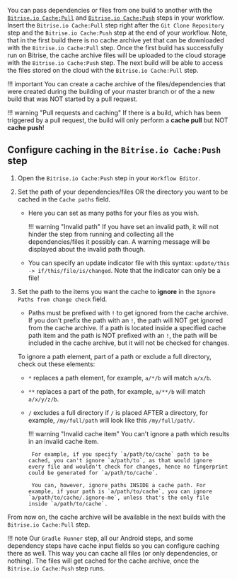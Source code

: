 
You can pass dependencies or files from one build to another with the [`Bitrise.io Cache:Pull`](https://www.bitrise.io/integrations/steps/cache-pull) and [`Bitrise.io Cache:Push`](https://www.bitrise.io/integrations/steps/cache-push) steps in your workflow. Insert the `Bitrise.io Cache:Pull` step right after the `Git Clone Repository` step and the `Bitrise.io Cache:Push` step at the end of your workflow. Note, that in the first build there is no cache archive yet that can be downloaded with the `Bitrise.io Cache:Pull` step. Once the first build has successfully run on Bitrise, the cache archive files will be uploaded to the cloud storage with the `Bitrise.io Cache:Push` step. The next build will be able to access the files stored on the cloud with the `Bitrise.io Cache:Pull` step.

!!! important
    You can create a cache archive of the files/dependencies that were created during the building of your master branch or of the a new build that was NOT started by a pull request.

!!! warning "Pull requests and caching"
    If there is a build, which has been triggered by a pull request, the build will only perform a **cache pull** but NOT **cache push**!

## Configure caching in the `Bitrise.io Cache:Push` step

1. Open the `Bitrise.io Cache:Push` step in your `Workflow Editor`.

2. Set the path of your dependencies/files OR the directory you want to be cached in the `Cache paths` field.

    * Here you can set as many paths for your files as you wish.

        !!! warning "Invalid path"
            If you have set an invalid path, it will not hinder the step from running and collecting all the dependencies/files it possibly can. A warning message will be displayed about the invalid path though.

    * You can specify an update indicator file with this syntax: `update/this -> if/this/file/is/changed`. Note that the indicator can only be a file!

 3.  Set the path to the items you want the cache to **ignore** in the `Ignore Paths from change check` field.

     *  Paths must be prefixed with `!` to get ignored from the cache archive. If you don't prefix the path with an `!`, the path will NOT get ignored from the cache archive.
     If a path is located inside a specified cache path item and the path is NOT prefixed with an `!`, the path will be included in the cache archive, but it will not be checked for changes.

     To ignore a path element, part of a path or exclude a full directory, check out these elements:

     * `*` replaces a path element, for example, `a/*/b` will match `a/x/b`.

     * `**` replaces a part of the path, for example, `a/**/b` will match `a/x/y/z/b`.

     * `/` excludes a full directory if `/` is placed AFTER a directory, for example, `/my/full/path` will look like this `/my/full/path/`.

        !!! warning "Invalid cache item"
            You can't ignore a path which results in an invalid cache item.

            For example, if you specify `a/path/to/cache` path to be cached, you can't ignore `a/path/to`, as that would ignore every file and wouldn't check for changes, hence no fingerprint could be generated for `a/path/to/cache`.

            You can, however, ignore paths INSIDE a cache path. For example, if your path is `a/path/to/cache`, you can ignore `a/path/to/cache/.ignore-me`, unless that's the only file inside `a/path/to/cache`.

From now on, the cache archive will be available in the next builds with the `Bitrise.io Cache:Pull` step.

!!! note
    Our `Gradle Runner` step, all our Android steps, and some dependency steps have cache input fields so you can configure caching there as well. This way you can cache all files (or only dependencies, or nothing). The files will get cached for the cache archive, once the `Bitrise.io Cache:Push` step runs.
